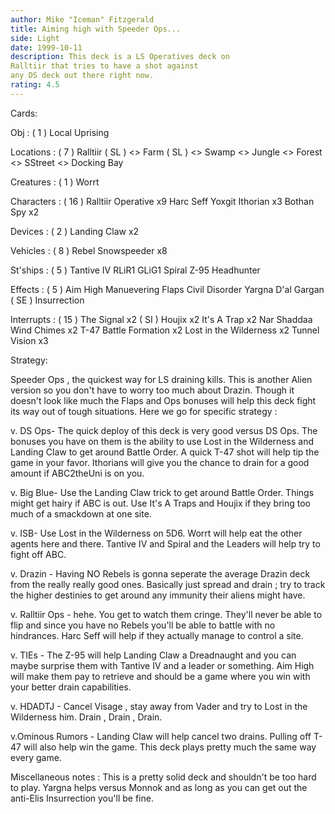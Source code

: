 ```yaml
---
author: Mike "Iceman" Fitzgerald
title: Aiming high with Speeder Ops...
side: Light
date: 1999-10-11
description: This deck is a LS Operatives deck on
Ralltiir that tries to have a shot against
any DS deck out there right now.
rating: 4.5
---
```

Cards: 

Obj : ( 1 )
Local Uprising

Locations : ( 7 )
Ralltiir ( SL )
<> Farm ( SL )
<> Swamp
<> Jungle
<> Forest
<> SStreet
<> Docking Bay

Creatures : ( 1 )
Worrt

Characters : ( 16 )
Ralltiir Operative x9
Harc Seff
Yoxgit
Ithorian x3
Bothan Spy x2

Devices : ( 2 )
Landing Claw x2

Vehicles : ( 8 )
Rebel Snowspeeder x8

St'ships : ( 5 )
Tantive IV
RLiR1
GLiG1
Spiral
Z-95 Headhunter

Effects : ( 5 )
Aim High
Manuevering Flaps
Civil Disorder
Yargna D'al Gargan ( SE )
Insurrection

Interrupts : ( 15 )
The Signal x2 ( SI )
Houjix x2
It's A Trap x2
Nar Shaddaa Wind Chimes x2
T-47 Battle Formation x2
Lost in the Wilderness x2
Tunnel Vision x3


Strategy: 

Speeder Ops , the quickest way for LS draining
kills. This is another Alien version so you don't
have to worry too much about Drazin. Though it doesn't
look like much the Flaps and Ops bonuses will help
this deck fight its way out of tough situations.
Here we go for specific strategy :

v. DS Ops- The quick deploy of this deck is very
good versus DS Ops. The bonuses you have on them
is the ability to use Lost in the Wilderness and
Landing Claw to get around Battle Order. A quick
T-47 shot will help tip the game in your favor.
Ithorians will give you the chance to drain for
a good amount if ABC2theUni is on you.

v. Big Blue- Use the Landing Claw trick to get
around Battle Order. Things might get hairy if
ABC is out. Use It's A Traps and Houjix if they
bring too much of a smackdown at one site.

v. ISB- Use Lost in the Wilderness on 5D6. Worrt
will help eat the other agents here and there.
Tantive IV and Spiral and the Leaders will help
try to fight off ABC.

v. Drazin - Having NO Rebels is gonna seperate
the average Drazin deck from the really really
good ones. Basically just spread and drain ; try
to track the higher destinies to get around any
immunity their aliens might have.

v. Ralltiir Ops - hehe. You get to watch them cringe.
They'll never be able to flip and since you have
no Rebels you'll be able to battle with no hindrances.
Harc Seff will help if they actually manage to
control a site.

v. TIEs - The Z-95 will help Landing Claw a Dreadnaught
and you can maybe surprise them with Tantive IV
and a leader or something. Aim High will make them
pay to retrieve and should be a game where you win
with your better drain capabilities.

v. HDADTJ - Cancel Visage , stay away from Vader
and try to Lost in the Wilderness him. Drain , Drain
, Drain.

v.Ominous Rumors - Landing Claw will help cancel two
drains. Pulling off T-47 will also help win the game.
This deck plays pretty much the same way every game.

Miscellaneous notes : This is a pretty solid deck
and shouldn't be too hard to play. Yargna helps
versus Monnok and as long as you can get out the anti-Elis
Insurrection you'll be fine. 